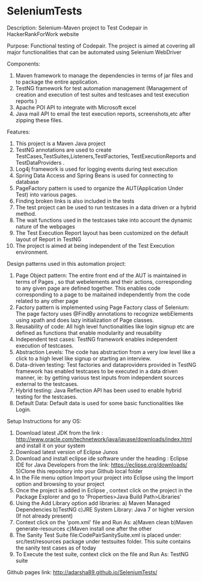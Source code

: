# SeleniumTests
Description: Selenium-Maven project to Test Codepair in HackerRankForWork website

Purpose: Functional testing of Codepair. The project is aimed at covering all major functionalities that can be automated using Selenium WebDriver

Components:

1) Maven framework to manage the dependencies in terms of jar files and to package the entire application.
2) TestNG framework for test automation management (Management of creation and execution of test suites and testcases    and test execution reports )
3) Apache POI API to integrate with Microsoft excel
4) Java mail API to email the test execution reports, screenshots,etc after zipping these files.


Features: 

1) This project is a Maven Java project
2) TestNG annotations are used to create TestCases,TestSuites,Listeners,TestFactories, TestExecutionReports and         TestDataProviders .
3) Log4j framework is used for logging events during test execution
4) Spring Data Access and Spring Beans is used for connecting to database
5) PageFactory pattern is used to organize the AUT(Application Under Test) into various pages.
6) Finding broken links is also included in the tests
7) The test project can be used to run testcases in a data driven or a hybrid method.
8) The wait functions used in the testcases take into account the dynamic nature of the webpages
9) The Test Execution Report layout has been customized on the default layout of Report in TestNG
10) The project is aimed at being independent of the Test Execution environment.


Design patterns used in this automation project:

1) Page Object pattern: The entire front end of the AUT is maintained in terms of Pages , so that webelements and        their actions, corresponding to any given page are defined together. This enables code corresponding to a page to     be maitained independently from the code related to any other page
2) Factory pattern is implemented using Page Factory class of Selenium:
    The page factory uses @FindBy annotations to recognize webElements using xpath and does lazy initialization of       Page classes. 
3) Reusability of code: All high level functionalities like login signup etc are defined as functions that enable        modularity and reusability
4) Independent test cases: TestNG framework enables independent execution of testcases.
5) Abstraction Levels: The code has abstraction from a very low level like a click to a high level like signup or        starting an interview.
6) Data-driven testing: Test factories and dataproviders provided in TestNG framework has enabled testcases to be        executed in a data driven manner, ie: by getting various test inputs from independent sources external to the        testcases.
7) Hybrid testing: Java Reflection API has been used to enable hybrid testing for the testcases.
8) Default Data: Default data is used for some basic functionalities like Login.


Setup Instructions for any OS:
  1) Download latest JDK from the link : http://www.oracle.com/technetwork/java/javase/downloads/index.html and            install it on your system 
  2) Download latest version of Eclipse Junos
  3) Download and install eclipse ide software under the heading : Eclipse IDE for Java Developers  from the link:         https://eclipse.org/downloads/
  5)Clone this repository into your Github local folder
  6) In the File menu option Import your project into Eclipse using the Import option and browsing to your project
  6) Once the project is added in Eclipse , context click on the project in the Package Explorer and go to                 'Properties>Java Build Path>Libraries' 
  7) Using the Add Library option add libraries: 
      a) Maven Managed Dependencies
      b)TestNG
      c)JRE System Library: Java 7 or higher version (If not already present)
  8) Context click on the 'pom.xml' file and Run As:
      a)Maven clean
      b)Maven generate-resources
      c)Maven install
        one after the other
  9) The Sanity Test Suite file:CodePairSanitySuite.xml  is placed under: src/test/resources package under testsuites       folder. This suite contains the sanity test cases as of today
  10) To Execute the test suite, context click on the file and Run As: TestNG suite
      
Github pages link: http://adarsha89.github.io/SeleniumTests/
